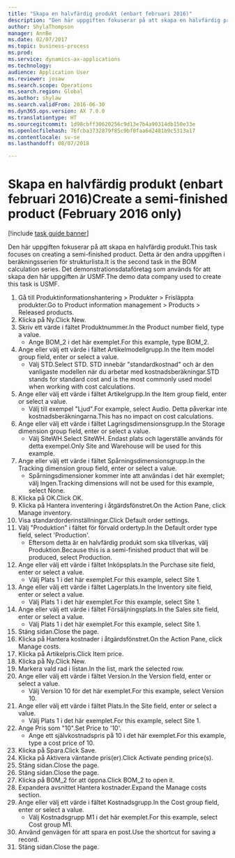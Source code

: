 ```yaml
--- 
title: "Skapa en halvfärdig produkt (enbart februari 2016)"
description: "Den här uppgiften fokuserar på att skapa en halvfärdig produkt."
author: ShylaThompson
manager: AnnBe
ms.date: 02/07/2017
ms.topic: business-process
ms.prod: 
ms.service: dynamics-ax-applications
ms.technology: 
audience: Application User
ms.reviewer: josaw
ms.search.scope: Operations
ms.search.region: Global
ms.author: shylaw
ms.search.validFrom: 2016-06-30
ms.dyn365.ops.version: AX 7.0.0
ms.translationtype: HT
ms.sourcegitcommit: 1d98cbff30620256c9d13e7b4a90314db150e33e
ms.openlocfilehash: 76fcba3732879f85c9bf0faa6d2481b9c5313a17
ms.contentlocale: sv-se
ms.lasthandoff: 08/07/2018

---
```

# <a name="create-a-semi-finished-product-february-2016-only"></a><span data-ttu-id="d373f-103">Skapa en halvfärdig produkt (enbart februari 2016)</span><span class="sxs-lookup"><span data-stu-id="d373f-103">Create a semi-finished product (February 2016 only)</span></span>

[!include [task guide banner](../../includes/task-guide-banner.md)]

<span data-ttu-id="d373f-104">Den här uppgiften fokuserar på att skapa en halvfärdig produkt.</span><span class="sxs-lookup"><span data-stu-id="d373f-104">This task focuses on creating a semi-finished product.</span></span> <span data-ttu-id="d373f-105">Detta är den andra uppgiften i beräkningsserien för strukturlista.</span><span class="sxs-lookup"><span data-stu-id="d373f-105">It is the second task in the BOM calculation series.</span></span> <span data-ttu-id="d373f-106">Det demonstrationsdataföretag som används för att skapa den här uppgiften är USMF.</span><span class="sxs-lookup"><span data-stu-id="d373f-106">The demo data company used to create this task is USMF.</span></span>

1. <span data-ttu-id="d373f-107">Gå till Produktinformationshantering > Produkter > Frisläppta produkter.</span><span class="sxs-lookup"><span data-stu-id="d373f-107">Go to Product information management > Products > Released products.</span></span>
2. <span data-ttu-id="d373f-108">Klicka på Ny.</span><span class="sxs-lookup"><span data-stu-id="d373f-108">Click New.</span></span>
3. <span data-ttu-id="d373f-109">Skriv ett värde i fältet Produktnummer.</span><span class="sxs-lookup"><span data-stu-id="d373f-109">In the Product number field, type a value.</span></span>
    * <span data-ttu-id="d373f-110">Ange BOM_2 i det här exemplet.</span><span class="sxs-lookup"><span data-stu-id="d373f-110">For this example, type BOM_2.</span></span>  
4. <span data-ttu-id="d373f-111">Ange eller välj ett värde i fältet Artikelmodellgrupp.</span><span class="sxs-lookup"><span data-stu-id="d373f-111">In the Item model group field, enter or select a value.</span></span>
    * <span data-ttu-id="d373f-112">Välj STD.</span><span class="sxs-lookup"><span data-stu-id="d373f-112">Select STD.</span></span> <span data-ttu-id="d373f-113">STD innebär "standardkostnad" och är den vanligaste modellen när du arbetar med kostnadsberäkningar.</span><span class="sxs-lookup"><span data-stu-id="d373f-113">STD stands for standard cost and is the most commonly used model when working with cost calculations.</span></span>  
5. <span data-ttu-id="d373f-114">Ange eller välj ett värde i fältet Artikelgrupp.</span><span class="sxs-lookup"><span data-stu-id="d373f-114">In the Item group field, enter or select a value.</span></span>
    * <span data-ttu-id="d373f-115">Välj till exempel "Ljud".</span><span class="sxs-lookup"><span data-stu-id="d373f-115">For example, select Audio.</span></span> <span data-ttu-id="d373f-116">Detta påverkar inte kostnadsberäkningarna.</span><span class="sxs-lookup"><span data-stu-id="d373f-116">This has no impact on cost calculations.</span></span>  
6. <span data-ttu-id="d373f-117">Ange eller välj ett värde i fältet Lagringsdimensionsgrupp.</span><span class="sxs-lookup"><span data-stu-id="d373f-117">In the Storage dimension group field, enter or select a value.</span></span>
    * <span data-ttu-id="d373f-118">Välj SiteWH.</span><span class="sxs-lookup"><span data-stu-id="d373f-118">Select SiteWH.</span></span> <span data-ttu-id="d373f-119">Endast plats och lagerställe används för detta exempel.</span><span class="sxs-lookup"><span data-stu-id="d373f-119">Only Site and Warehouse will be used for this example.</span></span>  
7. <span data-ttu-id="d373f-120">Ange eller välj ett värde i fältet Spårningsdimensionsgrupp.</span><span class="sxs-lookup"><span data-stu-id="d373f-120">In the Tracking dimension group field, enter or select a value.</span></span>
    * <span data-ttu-id="d373f-121">Spårningsdimensioner kommer inte att användas i det här exemplet; välj Ingen.</span><span class="sxs-lookup"><span data-stu-id="d373f-121">Tracking dimensions will not be used for this example, select None.</span></span>  
8. <span data-ttu-id="d373f-122">Klicka på OK.</span><span class="sxs-lookup"><span data-stu-id="d373f-122">Click OK.</span></span>
9. <span data-ttu-id="d373f-123">Klicka på Hantera inventering i åtgärdsfönstret.</span><span class="sxs-lookup"><span data-stu-id="d373f-123">On the Action Pane, click Manage inventory.</span></span>
10. <span data-ttu-id="d373f-124">Visa standardorderinställningar.</span><span class="sxs-lookup"><span data-stu-id="d373f-124">Click Default order settings.</span></span>
11. <span data-ttu-id="d373f-125">Välj "Produktion" i fältet för förvald ordertyp.</span><span class="sxs-lookup"><span data-stu-id="d373f-125">In the Default order type field, select 'Production'.</span></span>
    * <span data-ttu-id="d373f-126">Eftersom detta är en halvfärdig produkt som ska tillverkas, välj Produktion.</span><span class="sxs-lookup"><span data-stu-id="d373f-126">Because this is a semi-finished product that will be produced, select Production.</span></span>  
12. <span data-ttu-id="d373f-127">Ange eller välj ett värde i fältet Inköpsplats.</span><span class="sxs-lookup"><span data-stu-id="d373f-127">In the Purchase site field, enter or select a value.</span></span>
    * <span data-ttu-id="d373f-128">Välj Plats 1 i det här exemplet.</span><span class="sxs-lookup"><span data-stu-id="d373f-128">For this example, select Site 1.</span></span>  
13. <span data-ttu-id="d373f-129">Ange eller välj ett värde i fältet Lagerplats.</span><span class="sxs-lookup"><span data-stu-id="d373f-129">In the Inventory site field, enter or select a value.</span></span>
    * <span data-ttu-id="d373f-130">Välj Plats 1 i det här exemplet.</span><span class="sxs-lookup"><span data-stu-id="d373f-130">For this example, select Site 1.</span></span>  
14. <span data-ttu-id="d373f-131">Ange eller välj ett värde i fältet Försäljningsplats.</span><span class="sxs-lookup"><span data-stu-id="d373f-131">In the Sales site field, enter or select a value.</span></span>
    * <span data-ttu-id="d373f-132">Välj Plats 1 i det här exemplet.</span><span class="sxs-lookup"><span data-stu-id="d373f-132">For this example, select Site 1.</span></span>  
15. <span data-ttu-id="d373f-133">Stäng sidan.</span><span class="sxs-lookup"><span data-stu-id="d373f-133">Close the page.</span></span>
16. <span data-ttu-id="d373f-134">Klicka på Hantera kostnader i åtgärdsfönstret.</span><span class="sxs-lookup"><span data-stu-id="d373f-134">On the Action Pane, click Manage costs.</span></span>
17. <span data-ttu-id="d373f-135">Klicka på Artikelpris.</span><span class="sxs-lookup"><span data-stu-id="d373f-135">Click Item price.</span></span>
18. <span data-ttu-id="d373f-136">Klicka på Ny.</span><span class="sxs-lookup"><span data-stu-id="d373f-136">Click New.</span></span>
19. <span data-ttu-id="d373f-137">Markera vald rad i listan.</span><span class="sxs-lookup"><span data-stu-id="d373f-137">In the list, mark the selected row.</span></span>
20. <span data-ttu-id="d373f-138">Ange eller välj ett värde i fältet Version.</span><span class="sxs-lookup"><span data-stu-id="d373f-138">In the Version field, enter or select a value.</span></span>
    * <span data-ttu-id="d373f-139">Välj Version 10 för det här exemplet.</span><span class="sxs-lookup"><span data-stu-id="d373f-139">For this example, select Version 10.</span></span>  
21. <span data-ttu-id="d373f-140">Ange eller välj ett värde i fältet Plats.</span><span class="sxs-lookup"><span data-stu-id="d373f-140">In the Site field, enter or select a value.</span></span>
    * <span data-ttu-id="d373f-141">Välj Plats 1 i det här exemplet.</span><span class="sxs-lookup"><span data-stu-id="d373f-141">For this example, select Site 1.</span></span>  
22. <span data-ttu-id="d373f-142">Ange Pris som "10".</span><span class="sxs-lookup"><span data-stu-id="d373f-142">Set Price to '10'.</span></span>
    * <span data-ttu-id="d373f-143">Ange ett självkostnadspris på 10 i det här exemplet.</span><span class="sxs-lookup"><span data-stu-id="d373f-143">For this example, type a cost price of 10.</span></span>  
23. <span data-ttu-id="d373f-144">Klicka på Spara.</span><span class="sxs-lookup"><span data-stu-id="d373f-144">Click Save.</span></span>
24. <span data-ttu-id="d373f-145">Klicka på Aktivera väntande pris(er).</span><span class="sxs-lookup"><span data-stu-id="d373f-145">Click Activate pending price(s).</span></span>
25. <span data-ttu-id="d373f-146">Stäng sidan.</span><span class="sxs-lookup"><span data-stu-id="d373f-146">Close the page.</span></span>
26. <span data-ttu-id="d373f-147">Stäng sidan.</span><span class="sxs-lookup"><span data-stu-id="d373f-147">Close the page.</span></span>
27. <span data-ttu-id="d373f-148">Klicka på BOM_2 för att öppna.</span><span class="sxs-lookup"><span data-stu-id="d373f-148">Click BOM_2 to open it.</span></span>
28. <span data-ttu-id="d373f-149">Expandera avsnittet Hantera kostnader.</span><span class="sxs-lookup"><span data-stu-id="d373f-149">Expand the Manage costs section.</span></span>
29. <span data-ttu-id="d373f-150">Ange eller välj ett värde i fältet Kostnadsgrupp.</span><span class="sxs-lookup"><span data-stu-id="d373f-150">In the Cost group field, enter or select a value.</span></span>
    * <span data-ttu-id="d373f-151">Välj Kostnadsgrupp M1 i det här exemplet.</span><span class="sxs-lookup"><span data-stu-id="d373f-151">For this example, select Cost group M1.</span></span>  
30. <span data-ttu-id="d373f-152">Använd genvägen för att spara en post.</span><span class="sxs-lookup"><span data-stu-id="d373f-152">Use the shortcut for saving a record.</span></span>
31. <span data-ttu-id="d373f-153">Stäng sidan.</span><span class="sxs-lookup"><span data-stu-id="d373f-153">Close the page.</span></span>


